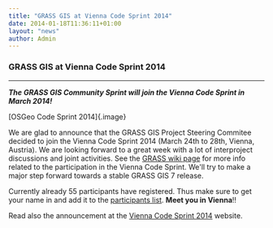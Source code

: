 ```yaml
---
title: "GRASS GIS at Vienna Code Sprint 2014"
date: 2014-01-18T11:36:11+01:00
layout: "news"
author: Admin
---
```


### GRASS GIS at Vienna Code Sprint 2014

------------------------------------------------------------------------

***The GRASS GIS Community Sprint will join the Vienna Code Sprint in
March 2014!***

[OSGeo Code Sprint 2014]{.image}

We are glad to announce that the GRASS GIS Project Steering Commitee
decided to join the Vienna Code Sprint 2014 (March 24th to 28th, Vienna,
Austria). We are looking forward to a great week with a lot of
interproject discussions and joint activities. See the [GRASS wiki
page](https://grasswiki.osgeo.org/wiki/GRASS_Community_Sprint_Vienna_2014)
for more info related to the participation in the Vienna Code Sprint.
We\'ll try to make a major step forward towards a stable GRASS GIS 7
release.

Currently already 55 participants have registered. Thus make sure to get
your name in and add it to the [participants
list](http://wiki.osgeo.org/wiki/Vienna_Code_Sprint_2014#Participants).
**Meet you in Vienna**!!

Read also the announcement at the [Vienna Code Sprint
2014](http://vienna2014.sprint.osgeo.org/) website.

